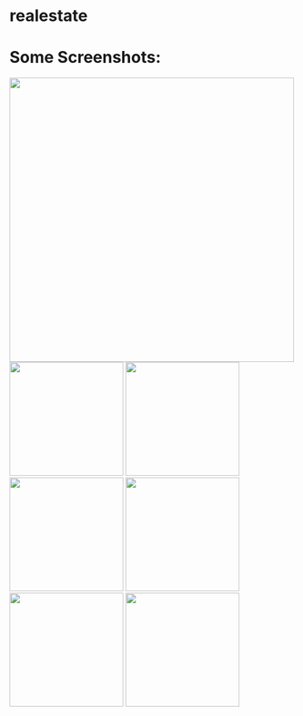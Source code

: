 # realestate

# Some Screenshots:  


<p float = "left">
<img src = "https://user-images.githubusercontent.com/48678525/133382482-dc916853-c235-44dc-8a74-4c44e5206911.png" width = 500 /> <br> 

<img src = "https://user-images.githubusercontent.com/48678525/133382768-a0d8c611-fd4e-4c13-be24-7df1f6645121.png" width = 200 />  
<img src = "https://user-images.githubusercontent.com/48678525/133383281-b1e8e363-8711-4272-8a21-31d396be1084.png" width = 200 /> 
<img src = "https://user-images.githubusercontent.com/48678525/133382776-4adba047-2130-4afc-88b8-41c299e3e8bc.png" width = 200 />  
<img src = "https://user-images.githubusercontent.com/48678525/133382788-a7d0de88-6e0d-43d1-bd0f-a21edf94b1a2.png" width = 200 />  
<img src = "https://user-images.githubusercontent.com/48678525/133382757-4355fb31-606e-40e8-b3f5-9af8f27ba4da.png" width = 200 />  
<img src = "https://user-images.githubusercontent.com/48678525/133382762-7b5ed39e-1135-4e44-b6a7-767fac83a4d0.png" width = 200 />  
 

</p>
